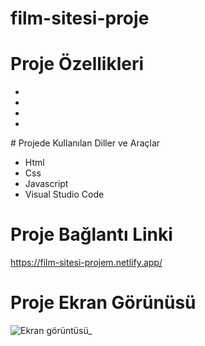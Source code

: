 # film-sitesi-proje




# Proje Özellikleri

<ul>
  <li></li>
  <li></li>
  <li></li>
  <li></li>
 
</ul>
# Projede Kullanılan Diller ve Araçlar
<ul>
  <li>Html</li>
  <li>Css</li>
  <li> Javascript</li>
  <li>Visual Studio Code</li>
 
</ul>

# Proje Bağlantı Linki
https://film-sitesi-projem.netlify.app/



# Proje Ekran Görünüsü
![Ekran görüntüsü_](https://github.com/mehmet-adgzl22/film-sitesi-proje/assets/169144147/d8431a20-00a6-4156-9fcd-3672dac3bdaa)




